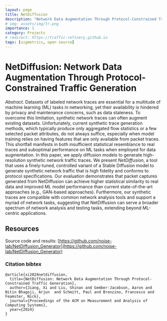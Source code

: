 ```yaml
---
layout: page
title: NetDiffusion
description: "Network Data Augmentation Through Protocol-Constrained Traffic Generation"
# img: assets/img/tr.png
importance: 1
category: Projects
# redirect: https://traffic-refinery.github.io
tags: [sigmetrics, open source]
---
```


# NetDiffusion: Network Data Augmentation Through Protocol-Constrained Traffic Generation

*Abstract.* Datasets of labeled network traces are essential for a multitude of machine
	learning (ML) tasks in networking, yet their availability is hindered by
	privacy and maintenance concerns, such as data staleness. To
	overcome this limitation, synthetic network traces can often augment
	existing datasets. Unfortunately, current synthetic trace generation methods,
	which typically produce only aggregated flow statistics or a few selected packet
	attributes, do not always suffice, especially when model training relies
    on having features that are only available from packet traces. This shortfall
	manifests in both insufficient statistical resemblance to real traces and
	suboptimal performance on ML tasks when employed for data augmentation.
	In this paper, we apply
	diffusion models to generate high-resolution 
	synthetic network traffic traces. We present *NetDiffusion*,
	a tool that uses a finely-tuned, controlled variant of a Stable Diffusion
	model to generate synthetic network traffic that is high fidelity and
    conforms to protocol specifications.
	Our evaluation demonstrates that 
	packet captures generated from NetDiffusion can achieve higher statistical similarity to real
	data and improved ML model performance than current
    state-of-the-art approaches (e.g., GAN-based approaches). Furthermore,
	our synthetic traces are compatible with
	common network analysis tools
	and support a myriad of network tasks,
	suggesting that NetDiffusion can serve a broader spectrum of network analysis and testing tasks, extending beyond ML-centric applications.

## Resources
Source code and results: [https://github.com/noise-lab/NetDiffusion_Generator](https://github.com/noise-lab/NetDiffusion_Generator)

### Citation bibtex
```
@article{xi2024netdiffusion,
  title={NetDiffusion: Network Data Augmentation Through Protocol-Constrained Traffic Generation},
  author={Jiang, Xi and Liu, Shinan and Gember-Jacobson, Aaron and Nitin Bhagoji, Arjun  and Schmitt, Paul and Bronzino, Francesco and Feamster, Nick},
  journal={Proceedings of the ACM on Measurement and Analysis of Computing Systems},
  year={2024}
}
```